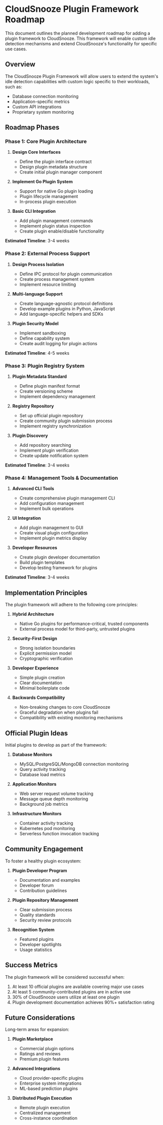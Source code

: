<!--
Copyright 2025 Scott Friedman and CloudSnooze Contributors
SPDX-License-Identifier: Apache-2.0
-->

# CloudSnooze Plugin Framework Roadmap

This document outlines the planned development roadmap for adding a plugin framework to CloudSnooze. This framework will enable custom idle detection mechanisms and extend CloudSnooze's functionality for specific use cases.

## Overview

The CloudSnooze Plugin Framework will allow users to extend the system's idle detection capabilities with custom logic specific to their workloads, such as:

- Database connection monitoring
- Application-specific metrics
- Custom API integrations
- Proprietary system monitoring

## Roadmap Phases

### Phase 1: Core Plugin Architecture

1. **Design Core Interfaces**
   - Define the plugin interface contract
   - Design plugin metadata structure
   - Create initial plugin manager component

2. **Implement Go Plugin System**
   - Support for native Go plugin loading
   - Plugin lifecycle management
   - In-process plugin execution

3. **Basic CLI Integration**
   - Add plugin management commands
   - Implement plugin status inspection
   - Create plugin enable/disable functionality

**Estimated Timeline**: 3-4 weeks

### Phase 2: External Process Support

1. **Design Process Isolation**
   - Define IPC protocol for plugin communication
   - Create process management system
   - Implement resource limiting

2. **Multi-language Support**
   - Create language-agnostic protocol definitions
   - Develop example plugins in Python, JavaScript
   - Add language-specific helpers and SDKs

3. **Plugin Security Model**
   - Implement sandboxing
   - Define capability system
   - Create audit logging for plugin actions

**Estimated Timeline**: 4-5 weeks

### Phase 3: Plugin Registry System

1. **Plugin Metadata Standard**
   - Define plugin manifest format
   - Create versioning scheme
   - Implement dependency management

2. **Registry Repository**
   - Set up official plugin repository
   - Create community plugin submission process
   - Implement registry synchronization

3. **Plugin Discovery**
   - Add repository searching
   - Implement plugin verification
   - Create update notification system

**Estimated Timeline**: 3-4 weeks

### Phase 4: Management Tools & Documentation

1. **Advanced CLI Tools**
   - Create comprehensive plugin management CLI
   - Add configuration management
   - Implement bulk operations

2. **UI Integration**
   - Add plugin management to GUI
   - Create visual plugin configuration
   - Implement plugin metrics display

3. **Developer Resources**
   - Create plugin developer documentation
   - Build plugin templates
   - Develop testing framework for plugins

**Estimated Timeline**: 3-4 weeks

## Implementation Principles

The plugin framework will adhere to the following core principles:

1. **Hybrid Architecture**
   - Native Go plugins for performance-critical, trusted components
   - External process model for third-party, untrusted plugins

2. **Security-First Design**
   - Strong isolation boundaries
   - Explicit permission model
   - Cryptographic verification

3. **Developer Experience**
   - Simple plugin creation
   - Clear documentation
   - Minimal boilerplate code

4. **Backwards Compatibility**
   - Non-breaking changes to core CloudSnooze
   - Graceful degradation when plugins fail
   - Compatibility with existing monitoring mechanisms

## Official Plugin Ideas

Initial plugins to develop as part of the framework:

1. **Database Monitors**
   - MySQL/PostgreSQL/MongoDB connection monitoring
   - Query activity tracking
   - Database load metrics

2. **Application Monitors**
   - Web server request volume tracking
   - Message queue depth monitoring
   - Background job metrics

3. **Infrastructure Monitors**
   - Container activity tracking
   - Kubernetes pod monitoring
   - Serverless function invocation tracking

## Community Engagement

To foster a healthy plugin ecosystem:

1. **Plugin Developer Program**
   - Documentation and examples
   - Developer forum
   - Contribution guidelines

2. **Plugin Repository Management**
   - Clear submission process
   - Quality standards
   - Security review protocols

3. **Recognition System**
   - Featured plugins
   - Developer spotlights
   - Usage statistics

## Success Metrics

The plugin framework will be considered successful when:

1. At least 10 official plugins are available covering major use cases
2. At least 5 community-contributed plugins are in active use
3. 30% of CloudSnooze users utilize at least one plugin
4. Plugin development documentation achieves 90%+ satisfaction rating

## Future Considerations

Long-term areas for expansion:

1. **Plugin Marketplace**
   - Commercial plugin options
   - Ratings and reviews
   - Premium plugin features

2. **Advanced Integrations**
   - Cloud provider-specific plugins
   - Enterprise system integrations
   - ML-based prediction plugins

3. **Distributed Plugin Execution**
   - Remote plugin execution
   - Centralized management
   - Cross-instance coordination